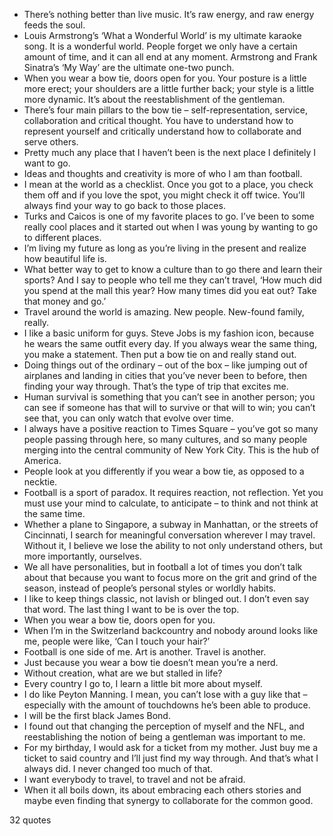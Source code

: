  - There’s nothing better than live music. It’s raw energy, and raw energy feeds the soul.
 - Louis Armstrong’s ‘What a Wonderful World’ is my ultimate karaoke song. It is a wonderful world. People forget we only have a certain amount of time, and it can all end at any moment. Armstrong and Frank Sinatra’s ‘My Way’ are the ultimate one-two punch.
 - When you wear a bow tie, doors open for you. Your posture is a little more erect; your shoulders are a little further back; your style is a little more dynamic. It’s about the reestablishment of the gentleman.
 - There’s four main pillars to the bow tie – self-representation, service, collaboration and critical thought. You have to understand how to represent yourself and critically understand how to collaborate and serve others.
 - Pretty much any place that I haven’t been is the next place I definitely I want to go.
 - Ideas and thoughts and creativity is more of who I am than football.
 - I mean at the world as a checklist. Once you got to a place, you check them off and if you love the spot, you might check it off twice. You’ll always find your way to go back to those places.
 - Turks and Caicos is one of my favorite places to go. I’ve been to some really cool places and it started out when I was young by wanting to go to different places.
 - I’m living my future as long as you’re living in the present and realize how beautiful life is.
 - What better way to get to know a culture than to go there and learn their sports? And I say to people who tell me they can’t travel, ‘How much did you spend at the mall this year? How many times did you eat out? Take that money and go.’
 - Travel around the world is amazing. New people. New-found family, really.
 - I like a basic uniform for guys. Steve Jobs is my fashion icon, because he wears the same outfit every day. If you always wear the same thing, you make a statement. Then put a bow tie on and really stand out.
 - Doing things out of the ordinary – out of the box – like jumping out of airplanes and landing in cities that you’ve never been to before, then finding your way through. That’s the type of trip that excites me.
 - Human survival is something that you can’t see in another person; you can see if someone has that will to survive or that will to win; you can’t see that, you can only watch that evolve over time.
 - I always have a positive reaction to Times Square – you’ve got so many people passing through here, so many cultures, and so many people merging into the central community of New York City. This is the hub of America.
 - People look at you differently if you wear a bow tie, as opposed to a necktie.
 - Football is a sport of paradox. It requires reaction, not reflection. Yet you must use your mind to calculate, to anticipate – to think and not think at the same time.
 - Whether a plane to Singapore, a subway in Manhattan, or the streets of Cincinnati, I search for meaningful conversation wherever I may travel. Without it, I believe we lose the ability to not only understand others, but more importantly, ourselves.
 - We all have personalities, but in football a lot of times you don’t talk about that because you want to focus more on the grit and grind of the season, instead of people’s personal styles or worldly habits.
 - I like to keep things classic, not lavish or blinged out. I don’t even say that word. The last thing I want to be is over the top.
 - When you wear a bow tie, doors open for you.
 - When I’m in the Switzerland backcountry and nobody around looks like me, people were like, ‘Can I touch your hair?’
 - Football is one side of me. Art is another. Travel is another.
 - Just because you wear a bow tie doesn’t mean you’re a nerd.
 - Without creation, what are we but stalled in life?
 - Every country I go to, I learn a little bit more about myself.
 - I do like Peyton Manning. I mean, you can’t lose with a guy like that – especially with the amount of touchdowns he’s been able to produce.
 - I will be the first black James Bond.
 - I found out that changing the perception of myself and the NFL, and reestablishing the notion of being a gentleman was important to me.
 - For my birthday, I would ask for a ticket from my mother. Just buy me a ticket to said country and I’ll just find my way through. And that’s what I always did. I never changed too much of that.
 - I want everybody to travel, to travel and not be afraid.
 - When it all boils down, its about embracing each others stories and maybe even finding that synergy to collaborate for the common good.

32 quotes